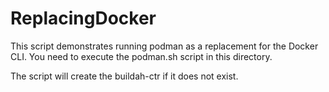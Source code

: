 # ReplacingDocker

This script demonstrates running podman as a replacement for the Docker CLI.
You need to execute the podman.sh script in this directory.

The script will create the buildah-ctr if it does not exist.

